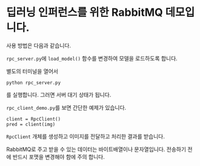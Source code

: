 # 딥러닝 인퍼런스를 위한 RabbitMQ 데모입니다.

사용 방법은 다음과 같습니다.

`rpc_server.py`에 `load_model()` 함수를 변경하여 모델을 로드하도록 합니다.

별도의 터미널을 열어서 

```
python rpc_server.py
```

를 실행합니다. 그러면 서버 대기 상태가 됩니다.


`rpc_client_demo.py`를 보면 간단한 예제가 있습니다.

```
client = RpcClient()
pred = client(img)
```

`RpcClient` 개체를 생성하고 이미지를 전달하고 처리한 결과를 받습니다.

RabbitMQ로 주고 받을 수 있는 데이터는 바이트배열이나 문자열입니다. 전송하기 전에 반드시 포맷을 변경해야 함에 주의 합니다.
